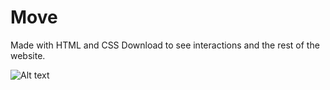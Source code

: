 # Move
Made with HTML and CSS
Download to see interactions and the rest of the website.

![Alt text](/move_screenshot.jpg?raw=true "Optional Title")
